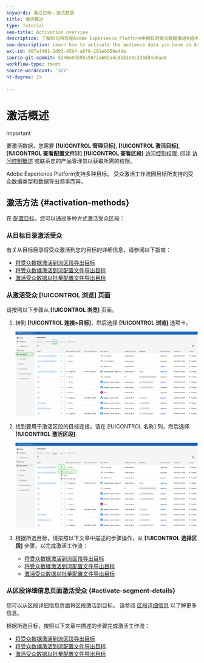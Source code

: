 ```yaml
---
keywords: 激活目标；激活数据
title: 激活概述
type: Tutorial
seo-title: Activation overview
description: 了解如何将您在Adobe Experience Platform中拥有的受众数据激活到各种类型的目标。
seo-description: Learn how to activate the audience data you have in Adobe Experience Platform to various types of destinations.
exl-id: 987af401-2d93-45b4-a8f9-191e6058e4da
source-git-commit: 5240e0db96a5072ab02a4c8b52e9c2d3dd4d6aa0
workflow-type: tm+mt
source-wordcount: '327'
ht-degree: 1%

---
```


# 激活概述

>[!IMPORTANT]
> 
>要激活数据，您需要 **[!UICONTROL 管理目标]**, **[!UICONTROL 激活目标]**, **[!UICONTROL 查看配置文件]**&#x200B;和 **[!UICONTROL 查看区段]** [访问控制权限](/help/access-control/home.md#permissions). 阅读 [访问控制概述](/help/access-control/ui/overview.md) 或联系您的产品管理员以获取所需的权限。

Adobe Experience Platform支持多种目标。 受众激活工作流因目标所支持的受众数据类型和数据导出频率而异。

## 激活方法 {#activation-methods}

在 [配置目标](connect-destination.md)，您可以通过多种方式激活受众区段：

### 从目标目录激活受众

有关从目标目录将受众激活到您的目标的详细信息，请参阅以下指南：

* [将受众数据激活到流区段导出目标](activate-segment-streaming-destinations.md)
* [将受众数据激活到流配置文件导出目标](activate-streaming-profile-destinations.md)
* [激活受众数据以批量配置文件导出目标](activate-batch-profile-destinations.md)

### 从激活受众 [!UICONTROL 浏览] 页面

请按照以下步骤从 **[!UICONTROL 浏览]** 页面。

1. 转到 **[!UICONTROL 连接>目标]**，然后选择 **[!UICONTROL 浏览]** 选项卡。

   ![“浏览”选项卡](../assets/ui/activation-overview/browse-tab.png)

1. 找到要用于激活区段的目标连接，请在 [!UICONTROL 名称] 列，然后选择 **[!UICONTROL 激活区段]**.

   ![“激活区段”按钮](../assets/ui/activation-overview/activate-segments.png)

1. 根据所选目标，请按照以下文章中描述的步骤操作，从 **[!UICONTROL 选择区段]** 步骤，以完成激活工作流：

   * [将受众数据激活到流区段导出目标](activate-segment-streaming-destinations.md)
   * [将受众数据激活到流配置文件导出目标](activate-streaming-profile-destinations.md)
   * [激活受众数据以批量配置文件导出目标](activate-batch-profile-destinations.md)

### 从区段详细信息页面激活受众 {#activate-segment-details}

您可以从区段详细信息页面将区段激活到目标。 请参阅 [区段详细信息](../../segmentation/ui/overview.md#segment-details) 以了解更多信息。

根据所选目标，按照以下文章中描述的步骤完成激活工作流：

* [将受众数据激活到流区段导出目标](activate-segment-streaming-destinations.md)
* [将受众数据激活到流配置文件导出目标](activate-streaming-profile-destinations.md)
* [激活受众数据以批量配置文件导出目标](activate-batch-profile-destinations.md)
